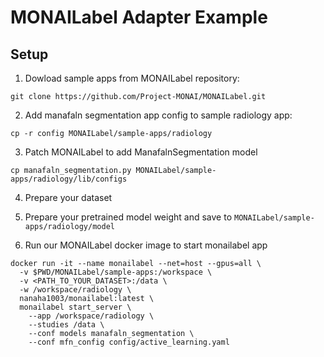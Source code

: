 # MONAILabel Adapter Example

## Setup

1. Dowload sample apps from MONAILabel repository:
```
git clone https://github.com/Project-MONAI/MONAILabel.git
```

2. Add manafaln segmentation app config to sample radiology app:
```
cp -r config MONAILabel/sample-apps/radiology
```

3. Patch MONAILabel to add ManafalnSegmentation model
```
cp manafaln_segmentation.py MONAILabel/sample-apps/radiology/lib/configs
```

4. Prepare your dataset

5. Prepare your pretrained model weight and save to `MONAILabel/sample-apps/radiology/model`

6. Run our MONAILabel docker image to start monailabel app
```
docker run -it --name monailabel --net=host --gpus=all \
  -v $PWD/MONAILabel/sample-apps:/workspace \
  -v <PATH_TO_YOUR_DATASET>:/data \
  -w /workspace/radiology \
  nanaha1003/monailabel:latest \
  monailabel start_server \
    --app /workspace/radiology \
    --studies /data \
    --conf models manafaln_segmentation \
    --conf mfn_config config/active_learning.yaml
```
